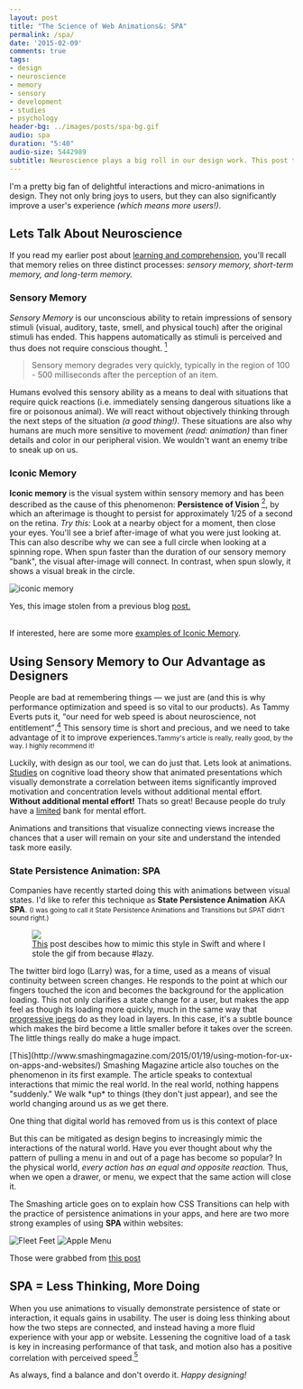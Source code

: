 ```yaml
---
layout: post
title: "The Science of Web Animations&: SPA"
permalink: /spa/
date: '2015-02-09'
comments: true
tags:
- design
- neuroscience
- memory
- sensory
- development
- studies
- psychology
header-bg: ../images/posts/spa-bg.gif
audio: spa
duration: "5:40"
audio-size: 5442989
subtitle: Neuroscience plays a big roll in our design work. This post takes a look at Sensory Memory and how animations that visually link states can improve a user's experience.
---
```


I'm a pretty big fan of delightful interactions and micro-animations in design. They not only bring joys to users, but they can also significantly improve a user's experience <em>(which means more users!)</em>.


## Lets Talk About Neuroscience

If you read my earlier post about [learning and comprehension](http://una.github.io/comprehension), you'll recall that memory relies on three distinct processes: <em>sensory memory, short-term memory, and long-term memory.</em>

### Sensory Memory

*Sensory Memory* is our unconscious ability to retain impressions of sensory stimuli (visual, auditory, taste, smell, and physical touch) after the original stimuli has ended. This happens automatically as stimuli is perceived and thus does not require conscious thought. [<sup>1</sup>](http://education-portal.com/academy/lesson/sensory-memory-definition-examples-types.html)

<blockquote class="right">Sensory memory degrades very quickly, typically in the region of 100 - 500 milliseconds after the perception of an item.</blockquote>

Humans evolved this sensory ability as a means to deal with situations that require quick reactions (i.e. immediately sensing dangerous situations like a fire or poisonous animal). We will react without objectively thinking through the next steps of the situation <em>(a good thing!)</em>. These situations are also why humans are much more sensitive to movement *(read: animation)* than finer details and color in our peripheral vision. We wouldn't want an enemy tribe to sneak up on us.


### Iconic Memory

**Iconic memory** is the visual system within sensory memory and has been described as the cause of this phenomenon: **Persistence of Vision** [<sup>2</sup>](https://www.princeton.edu/~achaney/tmve/wiki100k/docs/Persistence_of_vision.html), by which an afterimage is thought to persist for approximately 1/25 of a second on the retina. *Try this:* Look at a nearby object for a moment, then close your eyes. You'll see a brief after-image of what you were just looking at. This can also describe why we can see a full circle when looking at a spinning rope. When spun faster than the duration of our sensory memory "bank", the visual after-image will connect. In contrast, when spun slowly, it shows a visual break in the circle.

![iconic memory](../images/posts/learning-types0.svg)

<div class="caption">Yes, this image stolen from a previous blog <a href="http://una.github.io/comprehension">post.</a></div>
<br>

If interested, here are some more [examples of Iconic Memory](http://examples.yourdictionary.com/examples-of-iconic-memory.html).

## Using Sensory Memory to Our Advantage as Designers

People are bad at remembering things &mdash; we just are (and this is why performance optimization and speed is so vital to our products). As Tammy Everts puts it, <q>our need for web speed is about neuroscience, not entitlement</q>.[<sup>4</sup>](http://www.webperformancetoday.com/2012/03/21/neuroscience-page-speed-web-performance/) <a class="twitter-share">This sensory time is short and precious, and we need to take advantage of it to improve experiences.</a><small>Tammy's article is really, really good, by the way. I highly recommend it!</small>

Luckily, with design as our tool, we can do just that. Lets look at animations. [Studies](http://dl.acm.org/citation.cfm?id=1599820) on cognitive load theory show that animated presentations which visually demonstrate a correlation between items significantly improved motivation and concentration levels without additional mental effort. **Without additional mental effort!** Thats so great! Because people do truly have a [limited](http://whole30.com/2014/04/boost-your-willpower/) bank for mental effort.

<a class="twitter-share quote">Animations and transitions that visualize connecting views increase the chances that a user will remain on your site and understand the intended task more easily.</a>

### State Persistence Animation: SPA

Companies have recently started doing this with animations between visual states. I'd like to refer this technique as **State Persistence Animation** AKA **SPA**. <small>(I was going to call it State Persistence Animations and Transitions but SPAT didn't sound right.)</small>

<figure class="right">
<img src="../images/posts/spa-animations/twitter-opening.gif">
<figcaption><a href="http://iosdevtips.co/post/88481653818/twitter-ios-app-bird-zoom-animation">This</a> post descibes how to mimic this style in Swift and where I stole the gif from because #lazy.</figcaption>
</figure>

The twitter bird logo (Larry) was, for a time, used as a means of visual continuity between screen changes. He responds to the point at which our fingers touched the icon and becomes the background for the application loading. This not only clarifies a state change for a user, but makes the app feel as though its loading more quickly, much in the same way that [progressive jpegs](http://calendar.perfplanet.com/2012/progressive-jpegs-a-new-best-practice/) do as they load in layers. In this case, it's a subtle bounce which makes the bird become a little smaller before it takes over the screen. The little things really do make a huge impact.

<img class="left" src="../images/posts/spa-animations/yahoo-opening.gif" alt="">

<br>
[This](http://www.smashingmagazine.com/2015/01/19/using-motion-for-ux-on-apps-and-websites/) Smashing Magazine article also touches on the phenomenon in its first example. The article speaks to contextual interactions that mimic the real world. In the real world, nothing happens "suddenly." We walk *up* to things (they don't just appear), and see the world changing around us as we get there.

<a style="max-width: 68%; margin-bottom: 1em;" class="twitter-share quote right">One thing that digital world has removed from us is this context of place</a>

But this can be mitigated as design begins to increasingly mimic the interactions of the natural world. Have you ever thought about why the pattern of pulling a menu in and out of a page has become so popular? In the physical world, *every action has an equal and opposite reaction.* Thus, when we open a drawer, or menu, we expect that the same action will close it.

The Smashing article goes on to explain how CSS Transitions can help with the practice of persistence animations in your apps, and here are two more strong examples of using **SPA** within websites:

![Fleet Feet](../images/posts/spa-animations/animation-fleet-feet.gif)
![Apple Menu](../images/posts/spa-animations/animation-apple-menu.gif)
<div class="caption">Those were grabbed from <a href="http://www.newmediacampaigns.com/blog/examples-of-animation-in-web-design">this post</a></div>

## SPA = Less Thinking, More Doing

When you use animations to visually demonstrate persistence of state or interaction, it equals gains in usability. The user is doing less thinking about how the two steps are connected, and instead having a more fluid experience with your app or website. <a class="twitter-share">Lessening the cognitive load of a task is key in increasing performance of that task</a>, and motion also has a positive correlation with perceived speed.[<sup>5</sup>](http://uxmovement.com/buttons/how-to-make-progress-bars-feel-faster-to-users/)

As always, find a balance and don't overdo it. *Happy designing!*
